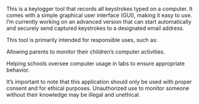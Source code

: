 This is a keylogger tool that records all keystrokes typed on a computer. It comes with a simple graphical user interface (GUI), making it easy to use. I’m currently working on an advanced version that can start automatically and securely send captured keystrokes to a designated email address.

This tool is primarily intended for responsible uses, such as:

  Allowing parents to monitor their children’s computer activities.

  Helping schools oversee computer usage in labs to ensure appropriate behavior.

It’s important to note that this application should only be used with proper consent and for ethical purposes. Unauthorized use to monitor someone without their knowledge may be illegal and unethical.

